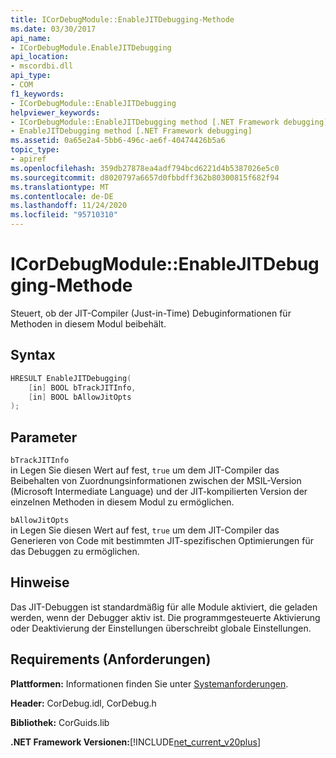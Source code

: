 ```yaml
---
title: ICorDebugModule::EnableJITDebugging-Methode
ms.date: 03/30/2017
api_name:
- ICorDebugModule.EnableJITDebugging
api_location:
- mscordbi.dll
api_type:
- COM
f1_keywords:
- ICorDebugModule::EnableJITDebugging
helpviewer_keywords:
- ICorDebugModule::EnableJITDebugging method [.NET Framework debugging]
- EnableJITDebugging method [.NET Framework debugging]
ms.assetid: 0a65e2a4-5bb6-496c-ae6f-40474426b5a6
topic_type:
- apiref
ms.openlocfilehash: 359db27878ea4adf794bcd6221d4b5387026e5c0
ms.sourcegitcommit: d8020797a6657d0fbbdff362b80300815f682f94
ms.translationtype: MT
ms.contentlocale: de-DE
ms.lasthandoff: 11/24/2020
ms.locfileid: "95710310"
---
```

# <a name="icordebugmoduleenablejitdebugging-method"></a>ICorDebugModule::EnableJITDebugging-Methode

Steuert, ob der JIT-Compiler (Just-in-Time) Debuginformationen für Methoden in diesem Modul beibehält.  
  
## <a name="syntax"></a>Syntax  
  
```cpp  
HRESULT EnableJITDebugging(  
    [in] BOOL bTrackJITInfo,  
    [in] BOOL bAllowJitOpts  
);  
```  
  
## <a name="parameters"></a>Parameter  

 `bTrackJITInfo`  
 in Legen Sie diesen Wert auf fest, `true` um dem JIT-Compiler das Beibehalten von Zuordnungsinformationen zwischen der MSIL-Version (Microsoft Intermediate Language) und der JIT-kompilierten Version der einzelnen Methoden in diesem Modul zu ermöglichen.  
  
 `bAllowJitOpts`  
 in Legen Sie diesen Wert auf fest, `true` um dem JIT-Compiler das Generieren von Code mit bestimmten JIT-spezifischen Optimierungen für das Debuggen zu ermöglichen.  
  
## <a name="remarks"></a>Hinweise  

 Das JIT-Debuggen ist standardmäßig für alle Module aktiviert, die geladen werden, wenn der Debugger aktiv ist. Die programmgesteuerte Aktivierung oder Deaktivierung der Einstellungen überschreibt globale Einstellungen.  
  
## <a name="requirements"></a>Requirements (Anforderungen)  

 **Plattformen:** Informationen finden Sie unter [Systemanforderungen](../../get-started/system-requirements.md).  
  
 **Header:** CorDebug.idl, CorDebug.h  
  
 **Bibliothek:** CorGuids.lib  
  
 **.NET Framework Versionen:**[!INCLUDE[net_current_v20plus](../../../../includes/net-current-v20plus-md.md)]
